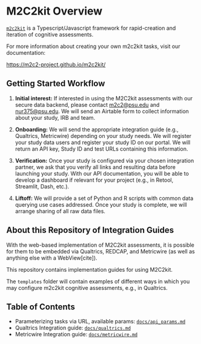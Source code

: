 # M2C2kit Overview

[`m2c2kit`](https://m2c2-project.github.io/m2c2kit/) is a Typescript/Javascript framework for rapid-creation and iteration of cognitive assessments.

For more information about creating your own m2c2kit tasks, visit our documentation:

https://m2c2-project.github.io/m2c2kit/ 

## Getting Started Workflow

1. **Initial interest:** If interested in using the M2C2kit assessments with our secure data backend, please contact m2c2@psu.edu and nur375@psu.edu. We will send an Airtable form to collect information about your study, IRB and team.

2. **Onboarding:**  We will send the appropriate integration guide (e.g., Qualtrics, Metricwire) depending on your study needs. We will register your study data users and register your study ID on our portal. We will return an API key, Study ID and test URLs containing this information.

3. **Verification:** Once your study is configured via your chosen integration partner, we ask that you verify all links and resulting data before launching your study. With our API documentation, you will be able to develop a dashboard if relevant for your project (e.g., in Retool, Streamlit, Dash, etc.).

4. **Liftoff:** We will provide a set of Python and R scripts with common data querying use cases addressed. Once your study is complete, we will arrange sharing of all raw data files.

## About this Repository of Integration Guides

With the web-based implementation of M2C2kit assessments, it is possible for them to be embedded via Qualtrics, REDCAP, and Metricwire (as well as anything else with a WebView[cite]).

This repository contains implementation guides for using M2C2kit. 

The `templates` folder will contain examples of different ways in which you may configure m2c2kit cognitive assessments, e.g., in Qualtrics. 

## Table of Contents

- Parameterizing tasks via URL, available params: [`docs/api_params.md`](docs/api_params.md)
- Qualtrics Integration guide: [`docs/qualtrics.md`](docs/qualtrics.md)
- Metricwire Integration guide: [`docs/metricwire.md`](docs/metricwire.md)